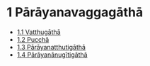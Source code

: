 

# 1 Pārāyanavaggagāthā

* [1.1 Vatthugāthā](1/1.1.md)
* [1.2 Pucchā](1/1.2.md)
* [1.3 Pārāyanatthutigāthā](1/1.3.md)
* [1.4 Pārāyanānugītigāthā](1/1.4.md)



